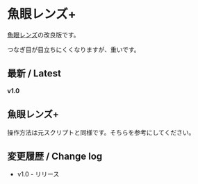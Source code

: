 # 魚眼レンズ+

[魚眼レンズ](http://niconicotetu.web.fc2.com/download_page.html)の改良版です。

つなぎ目が目立ちにくくなりますが、重いです。

## 最新 / Latest

**v1.0**

## 魚眼レンズ+

操作方法は元スクリプトと同様です。そちらを参考にしてください。

## 変更履歴 / Change log

- v1.0 - リリース
